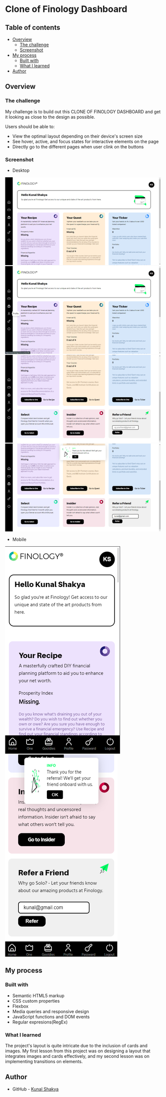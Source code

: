 # Clone of Finology Dashboard

## Table of contents

- [Overview](#overview)
  - [The challenge](#the-challenge)
  - [Screenshot](#screenshot)
- [My process](#my-process)
  - [Built with](#built-with)
  - [What I learned](#what-i-learned)
- [Author](#author)


## Overview

### The challenge

My challenge is to build out this CLONE OF FINOLOGY DASHBOARD and get it looking as close to the design as possible.

Users should be able to:

- View the optimal layout depending on their device's screen size
- See hover, active, and focus states for interactive elements on the page
- Directly go to the different pages when user clink on the buttons


### Screenshot

- Desktop

![](/Screenshorts/Screenshot%20(28).png)
![](/Screenshorts/Screenshot%20(31).png)
![](/Screenshorts/Screenshot%20(29).png)
![](/Screenshorts/Screenshot%20(33).png)

- Mobile

![](/Screenshorts/Screenshot%20(32).png)
![](/Screenshorts/Screenshot%20(34).png)


## My process

### Built with

- Semantic HTML5 markup
- CSS custom properties
- Flexbox
- Media queries and responsive design
- JavaScript functions and DOM events
- Regular expresions(RegEx)


### What I learned

The project's layout is quite intricate due to the inclusion of cards and images. My first lesson from this project was on designing a layout that integrates images and cards effectively, and my second lesson was on implementing transitions on elements.

## Author

- GitHub - [Kunal Shakya](https://github.com/Kunalshakya)
